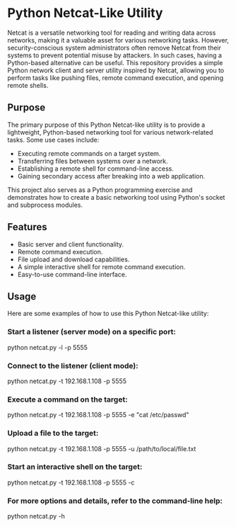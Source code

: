 # Python Netcat-Like Utility

Netcat is a versatile networking tool for reading and writing data across networks, making it a valuable asset for various networking tasks. However, security-conscious system administrators often remove Netcat from their systems to prevent potential misuse by attackers. In such cases, having a Python-based alternative can be useful. This repository provides a simple Python network client and server utility inspired by Netcat, allowing you to perform tasks like pushing files, remote command execution, and opening remote shells.

## Purpose

The primary purpose of this Python Netcat-like utility is to provide a lightweight, Python-based networking tool for various network-related tasks. Some use cases include:

- Executing remote commands on a target system.
- Transferring files between systems over a network.
- Establishing a remote shell for command-line access.
- Gaining secondary access after breaking into a web application.

This project also serves as a Python programming exercise and demonstrates how to create a basic networking tool using Python's socket and subprocess modules.

## Features

- Basic server and client functionality.
- Remote command execution.
- File upload and download capabilities.
- A simple interactive shell for remote command execution.
- Easy-to-use command-line interface.

## Usage

Here are some examples of how to use this Python Netcat-like utility:

### Start a listener (server mode) on a specific port:

python netcat.py -l -p 5555

### Connect to the listener (client mode):

python netcat.py -t 192.168.1.108 -p 5555

### Execute a command on the target:

python netcat.py -t 192.168.1.108 -p 5555 -e "cat /etc/passwd"

### Upload a file to the target:

python netcat.py -t 192.168.1.108 -p 5555 -u /path/to/local/file.txt

### Start an interactive shell on the target:

python netcat.py -t 192.168.1.108 -p 5555 -c

### For more options and details, refer to the command-line help:

python netcat.py -h
